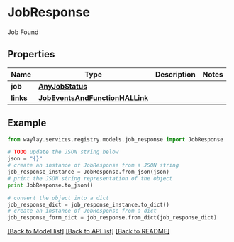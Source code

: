 # JobResponse

Job Found

## Properties

Name | Type | Description | Notes
------------ | ------------- | ------------- | -------------
**job** | [**AnyJobStatus**](AnyJobStatus.md) |  | 
**links** | [**JobEventsAndFunctionHALLink**](JobEventsAndFunctionHALLink.md) |  | 

## Example

```python
from waylay.services.registry.models.job_response import JobResponse

# TODO update the JSON string below
json = "{}"
# create an instance of JobResponse from a JSON string
job_response_instance = JobResponse.from_json(json)
# print the JSON string representation of the object
print JobResponse.to_json()

# convert the object into a dict
job_response_dict = job_response_instance.to_dict()
# create an instance of JobResponse from a dict
job_response_form_dict = job_response.from_dict(job_response_dict)
```
[[Back to Model list]](../README.md#documentation-for-models) [[Back to API list]](../README.md#documentation-for-api-endpoints) [[Back to README]](../README.md)


